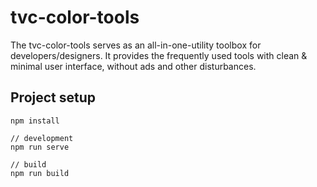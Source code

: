 # tvc-color-tools

The tvc-color-tools serves as an all-in-one-utility toolbox for developers/designers. It provides the frequently used tools with clean & minimal user interface, without ads and other disturbances.

## Project setup
```
npm install
```

```
// development
npm run serve

// build
npm run build
```